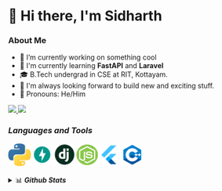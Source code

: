 # 👋 Hi there, I'm Sidharth

### About Me
- :telescope: I’m currently working on something cool
- :gem: I'm currently learning **FastAPI** and **Laravel**
- :mortar_board: B.Tech undergrad in CSE at RIT, Kottayam.
- :hammer: I'm always looking forward to build new and exciting stuff.
- :boy: Pronouns: He/Him

<p align="left">
  <a href="mailto:sidharthajithkumar@gmail.com" target="_blank">
    <img height="30" src = "https://img.shields.io/badge/gmail-c14438?&style=for-the-badge&logo=gmail&logoColor=white" />
  </a>
  <a href="https://www.linkedin.com/in/uknowwhoim/" target="_blank">
    <img height="30" src="https://img.shields.io/badge/linkedin-blue.svg?&style=for-the-badge&logo=linkedin&logoColor=white" />
  </a>
</p>

### <b><i>Languages and Tools</i></b>

<img title="Python" align="left" src="https://github.com/UKnowWhoIm/UKnowWhoIm/blob/master/res/python.png" height="46" width="46" alt="Python"/>
<img title="FASTAPI" align="left" src="https://github.com/UKnowWhoIm/UKnowWhoIm/blob/master/res/fastAPI.png" height="46" width="46" alt="FASTAPI"/>
<img title="Django" align="left" src="https://github.com/UKnowWhoIm/UKnowWhoIm/blob/master/res/django.png" height="46" width="46" alt="Django"/>
<img title="NodeJS" align="left" src="https://github.com/UKnowWhoIm/UKnowWhoIm/blob/master/res/nodeJs.png" height="46" width="46" alt="Node JS"/>
<img title="Flutter" align="left" src="https://github.com/UKnowWhoIm/UKnowWhoIm/blob/master/res/flutter.png" height="46" width="46" alt="Flutter"/>
<img title="C" align="left" src="https://github.com/UKnowWhoIm/UKnowWhoIm/blob/master/res/cpp.png" height="46" width="46" alt="C++"/>


<br/><br/><br/>
<details>
  <summary>📊 
    <b><i>Github Stats</i></b>
  </summary>
  
  <p align="center"><br/>
    <img src="https://github-readme-stats-drab-iota.vercel.app/api?username=UKnowWhoIm&layout=compact&theme=nightowl" height="180px" />
    <img src="https://github-readme-stats-drab-iota.vercel.app/api/top-langs/?username=UKnowWhoIm&layout=compact&theme=nightowl" height="180px"/>
  </p>

</details>
